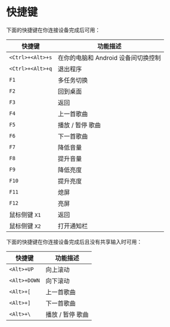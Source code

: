 # 快捷键

下面的快捷键在你连接设备完成后可用：

| 快捷键 | 功能描述 |
| --- | --- |
| `<Ctrl>+<Alt>+s` | 在你的电脑和 Android 设备间切换控制 |
| `<Ctrl>+<Alt>+q` | 退出程序 |
| `F1` | 多任务切换 |
| `F2` | 回到桌面 |
| `F3` | 返回 |
| `F4` | 上一首歌曲 |
| `F5` | 播放 / 暂停 歌曲 |
| `F6` | 下一首歌曲 |
| `F7` | 降低音量 |
| `F8` | 提升音量 |
| `F9` | 降低亮度 |
| `F10` | 提升亮度 |
| `F11` | 熄屏 |
| `F12` | 亮屏 |
| 鼠标侧键 `X1` | 返回 |
| 鼠标侧键 `X2` | 打开通知栏 |

下面的快捷键在你连接设备完成后且没有共享输入时可用：

| 快捷键 | 功能描述 |
| --- | --- |
| `<Alt>+UP` | 向上滚动 |
| `<Alt>+DOWN` | 向下滚动 |
| `<Alt>+[` | 上一首歌曲 |
| `<Alt>+]` | 下一首歌曲 |
| `<Alt>+\` | 播放 / 暂停 歌曲 |
